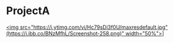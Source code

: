 # ProjectA

[<img src="https://i.ytimg.com/vi/Hc79sDi3f0U/maxresdefault.jpg"(https://i.ibb.co/BNzMfhL/Screenshot-258.png)" width="50%">](https://streamable.com/b7nz4w)]
